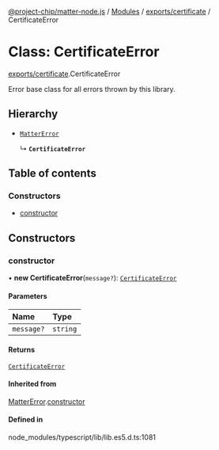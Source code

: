 [@project-chip/matter-node.js](../README.md) / [Modules](../modules.md) / [exports/certificate](../modules/exports_certificate.md) / CertificateError

# Class: CertificateError

[exports/certificate](../modules/exports_certificate.md).CertificateError

Error base class for all errors thrown by this library.

## Hierarchy

- [`MatterError`](exports_common.MatterError.md)

  ↳ **`CertificateError`**

## Table of contents

### Constructors

- [constructor](exports_certificate.CertificateError.md#constructor)

## Constructors

### constructor

• **new CertificateError**(`message?`): [`CertificateError`](exports_certificate.CertificateError.md)

#### Parameters

| Name | Type |
| :------ | :------ |
| `message?` | `string` |

#### Returns

[`CertificateError`](exports_certificate.CertificateError.md)

#### Inherited from

[MatterError](exports_common.MatterError.md).[constructor](exports_common.MatterError.md#constructor)

#### Defined in

node_modules/typescript/lib/lib.es5.d.ts:1081
